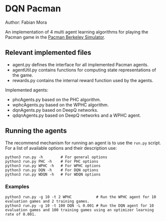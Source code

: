 # DQN Pacman
Author: Fabian Mora

An implementation of 4 multi agent learning algorithms for playing the Pacman game in the [Pacman Berkeley Simulator](http://ai.berkeley.edu/project_overview.html).

## Relevant implemented files
- agent.py defines the interface for all implemented Pacman agents.
- agentUtil.py contains functions for computing state representations of the game.
- rewards.py contains the internal reward function used by the agents.

Implemented agents:
- phcAgents.py based on the PHC algorithm.
- wphcAgents.py based on the WPHC algorithm.
- dqnAgents.py based on DeepQ networks.
- qdqnAgents.py based on DeepQ networks and a WPHC agent.

## Running the agents
The recommend mechanism for running an agent is to use the `run.py` script. For a list of available options and their description use:

```
python3 run.py -h        # For general options 
python3 run.py PHC -h    # For PHC options
python3 run.py WPHC -h   # For WPHC options
python3 run.py DQN -h    # For DQN options
python3 run.py WDQN -h   # For WDQN options
```
### Examples
```
python3 run.py -g 10 -t 2 WPHC           # Run the WPHC agent for 10 evaluation games and 2 training games.
python3 run.py -g 10 -t 100 DQN -L 0.001 # Run the DQN agent for 10 evaluation games and 100 training games using an optimizer learning rate of 0.001.
```

